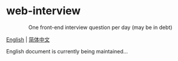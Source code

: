 # web-interview

<p align="center">
  One front-end interview question per day (may be in debt)
</p>

[English](./README.md) | [简体中文](./README-zh_CN.md)

English document is currently being maintained...

